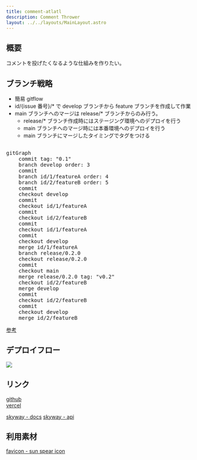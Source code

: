 ```yaml
---
title: comment-atlatl
description: Comment Thrower
layout: ../../layouts/MainLayout.astro
---
```


## 概要

コメントを投げたくなるような仕組みを作りたい。

## ブランチ戦略

- 簡易 gitflow
- id/{issue 番号}/\* で develop ブランチから feature ブランチを作成して作業
- main ブランチへのマージは release/\* ブランチからのみ行う。
  - release/\* ブランチ作成時にはステージング環境へのデプロイを行う
  - main ブランチへのマージ時には本番環境へのデプロイを行う
  - main ブランチにマージしたタイミングでタグをつける

<pre class="mermaid">

gitGraph
    commit tag: "0.1"
    branch develop order: 3
    commit
    branch id/1/featureA order: 4
    branch id/2/featureB order: 5
    commit
    checkout develop
    commit
    checkout id/1/featureA
    commit
    checkout id/2/featureB
    commit
    checkout id/1/featureA
    commit
    checkout develop
    merge id/1/featureA
    branch release/0.2.0
    checkout release/0.2.0
    commit
    checkout main
    merge release/0.2.0 tag: "v0.2"
    checkout id/2/featureB
    merge develop
    commit
    checkout id/2/featureB
    commit
    checkout develop
    merge id/2/featureB
</pre>

[参考](https://enu23456.hatenablog.com/entry/2022/12/07/195555)

## デプロイフロー

![](/comment-atlatl/images/deploy.png)

## リンク

[github](https://github.com/hkj-hub/comment-atlatl)  
[vercel](https://vercel.com/hkjhubs-projects/comment-atlatl-7jhx)

[skyway - docs](https://skyway.ntt.com/ja/docs/user-guide/introduction/)
[skyway - api](https://github.com/skyway/skyway-webrtc-gateway/blob/master/api/api.yaml)

## 利用素材

[favicon - sun spear icon](https://game-icons.net/1x1/delapouite/sun-spear.html)
